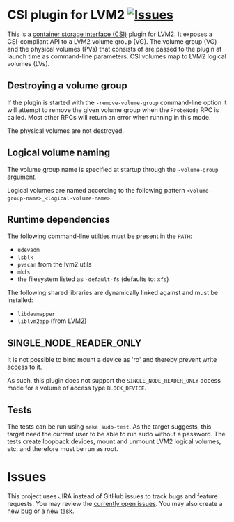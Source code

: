# CSI plugin for LVM2 [![Issues](https://img.shields.io/badge/Issues-JIRA-ff69b4.svg?style=flat)](https://jira.mesosphere.com/issues/?jql=project%20%3D%20DCOS_OSS%20and%20component%20%3D%20csilvm%20and%20status%20in%20(Resolved%2C%20Closed))

This is a [container storage interface (CSI)](https://github.com/container-storage-interface/spec) plugin for LVM2.
It exposes a CSI-compliant API to a LVM2 volume group (VG).
The volume group (VG) and the physical volumes (PVs) that consists of are passed to the plugin at launch time as command-line parameters.
CSI volumes map to LVM2 logical volumes (LVs).

## Destroying a volume group

If the plugin is started with the `-remove-volume-group` command-line
option it will attempt to remove the given volume group when the
`ProbeNode` RPC is called. Most other RPCs will return an error when
running in this mode.

The physical volumes are not destroyed.

## Logical volume naming

The volume group name is specified at startup through the
`-volume-group` argument.

Logical volumes are named according to the following pattern
`<volume-group-name>_<logical-volume-name>`.

## Runtime dependencies

The following command-line utilties must be present in the `PATH`:

* `udevadm`
* `lsblk`
* `pvscan` from the lvm2 utils
* `mkfs`
* the filesystem listed as `-default-fs` (defaults to: `xfs`)

The following shared libraries are dynamically linked against and must
be installed:

* `libdevmapper`
* `liblvm2app` (from LVM2)

## SINGLE_NODE_READER_ONLY

It is not possible to bind mount a device as 'ro' and thereby prevent write access to it.

As such, this plugin does not support the `SINGLE_NODE_READER_ONLY` access mode for a
volume of access type `BLOCK_DEVICE`.

## Tests

The tests can be run using `make sudo-test`. As the target suggests, this
target need the current user to be able to run sudo without a password. The
tests create loopback devices, mount and unmount LVM2 logical volumes, etc, and
therefore must be run as root.

# Issues

This project uses JIRA instead of GitHub issues to track bugs and feature requests.
You may review the [currently open issues](https://jira.mesosphere.com/issues/?jql=project%20%3D%20DCOS_OSS%20and%20component%20%3D%20csilvm%20and%20status%20not%20in%20(Resolved%2C%20Closed)).
You may also create a new [bug](https://jira.mesosphere.com/secure/CreateIssueDetails!init.jspa?pid=14105&issuetype=1&components=20732&customfield_12300=3&summary=CSILVM%3a+bug+summary+goes+here&description=Environment%3a%0d%0dWhat+you+attempted+to+do%3a%0d%0dThe+result+you+expected%3a%0d%0dThe+result+you+saw+instead%3a%0d&priority=3) or a new [task](https://jira.mesosphere.com/secure/CreateIssueDetails!init.jspa?pid=14105&issuetype=3&components=20732&customfield_12300=3&summary=CSILVM%3a+task+summary+goes+here&priority=3).
